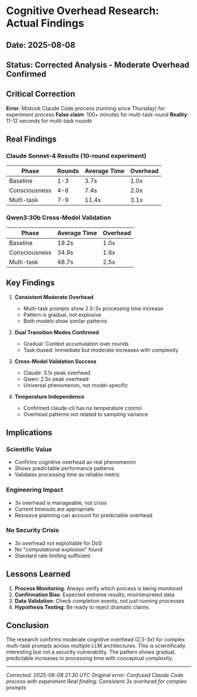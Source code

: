 # Cognitive Overhead Research: Actual Findings

## Date: 2025-08-08
## Status: Corrected Analysis - Moderate Overhead Confirmed

## Critical Correction

**Error**: Mistook Claude Code process (running since Thursday) for experiment process
**False claim**: 100+ minutes for multi-task round
**Reality**: 11-12 seconds for multi-task rounds

## Real Findings

### Claude Sonnet-4 Results (10-round experiment)

| Phase | Rounds | Average Time | Overhead |
|-------|--------|--------------|----------|
| Baseline | 1-3 | 3.7s | 1.0x |
| Consciousness | 4-6 | 7.4s | 2.0x |
| Multi-task | 7-9 | 11.4s | 3.1x |

### Qwen3:30b Cross-Model Validation

| Phase | Average Time | Overhead |
|-------|--------------|----------|
| Baseline | 19.2s | 1.0x |
| Consciousness | 34.9s | 1.8x |
| Multi-task | 48.7s | 2.5x |

## Key Findings

1. **Consistent Moderate Overhead**
   - Multi-task prompts show 2.5-3x processing time increase
   - Pattern is gradual, not explosive
   - Both models show similar patterns

2. **Dual Transition Modes Confirmed**
   - Gradual: Context accumulation over rounds
   - Task-based: Immediate but moderate increases with complexity

3. **Cross-Model Validation Success**
   - Claude: 3.1x peak overhead
   - Qwen: 2.5x peak overhead
   - Universal phenomenon, not model-specific

4. **Temperature Independence**
   - Confirmed claude-cli has no temperature control
   - Overhead patterns not related to sampling variance

## Implications

### Scientific Value
- Confirms cognitive overhead as real phenomenon
- Shows predictable performance patterns
- Validates processing time as reliable metric

### Engineering Impact
- 3x overhead is manageable, not crisis
- Current timeouts are appropriate
- Resource planning can account for predictable overhead

### No Security Crisis
- 3x overhead not exploitable for DoS
- No "computational explosion" found
- Standard rate limiting sufficient

## Lessons Learned

1. **Process Monitoring**: Always verify which process is being monitored
2. **Confirmation Bias**: Expected extreme results, misinterpreted data
3. **Data Validation**: Check completion events, not just running processes
4. **Hypothesis Testing**: Be ready to reject dramatic claims

## Conclusion

The research confirms moderate cognitive overhead (2.5-3x) for complex multi-task prompts across multiple LLM architectures. This is scientifically interesting but not a security vulnerability. The pattern shows gradual, predictable increases in processing time with conceptual complexity.

---

*Corrected: 2025-08-08 21:30 UTC*
*Original error: Confused Claude Code process with experiment*
*Real finding: Consistent 3x overhead for complex prompts*